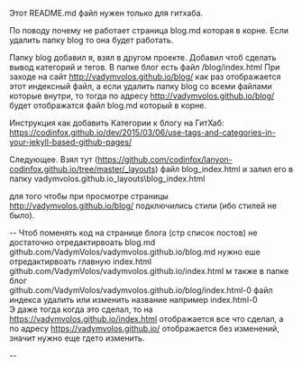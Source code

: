 Этот README.md файл нужен только для гитхаба.

По поводу почему не работает страница blog.md которая в корне.
Если удалить папку blog то она будет работать.

Папку blog добавил я, взял в другом проекте. Добавил чтоб сделать вывод категорий и тегов.
В папке блог есть файл /blog/index.html При заходе на сайт http://vadymvolos.github.io/blog/
как раз отображается этот индексный файл, а если удалить папку blog со всеми файлами которые внутри, то тогда по адресу
http://vadymvolos.github.io/blog/ будет отображатся файл blog.md который в корне.

Инструкция как добавить Категории к блогу на ГитХаб:
https://codinfox.github.io/dev/2015/03/06/use-tags-and-categories-in-your-jekyll-based-github-pages/

Следующее. Взял тут (https://github.com/codinfox/lanyon-codinfox.github.io/tree/master/_layouts)
файл blog_index.html и залил его в папку vadymvolos.github.io\_layouts\blog_index.html

для того чтобы при просмотре страницы http://vadymvolos.github.io/blog/ подключились стили (ибо стилей не было).

--
Чтоб поменять код на странице блога (стр список постов) не достаточно отредактирвоать blog.md  
github.com/VadymVolos/vadymvolos.github.io/blog.md нужно еше отредактирвоать главную index.html  
github.com/VadymVolos/vadymvolos.github.io/index.html м также в папке блог  
github.com/VadymVolos/vadymvolos.github.io/blog/index.html-0 файл индекса удалить или изменить название например index.html-0  
Э даже тогда когда это сделал, то на https://vadymvolos.github.io/index.html отображается все что сделал, а по адресу https://vadymvolos.github.io/ отображается без изменений, значит нужно еще гдето изменить. 

--
